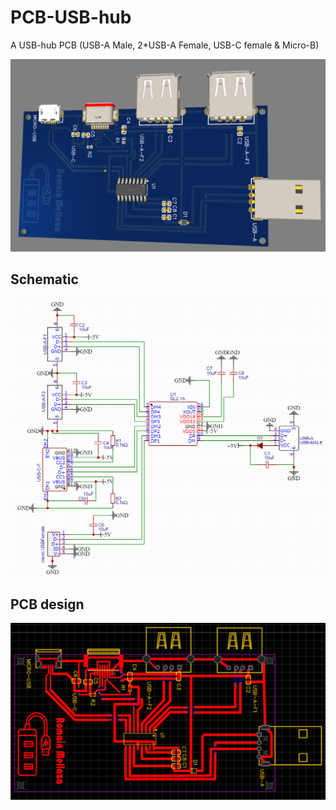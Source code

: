 # PCB-USB-hub
 A USB-hub PCB (USB-A Male, 2*USB-A Female, USB-C female & Micro-B)

![](https://github.com/4strium/PCB-USB-hub/blob/main/3d_view.png?raw=true)

## Schematic
![](https://github.com/4strium/PCB-USB-hub/blob/main/sheet_view.png?raw=true)

## PCB design
![](https://github.com/4strium/PCB-USB-hub/blob/main/pcb_view.png?raw=true)